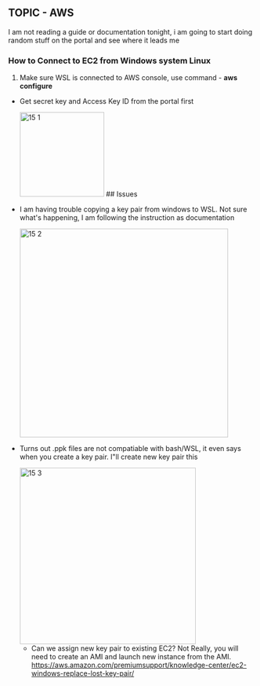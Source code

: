 ## TOPIC - AWS 

I am not reading a guide or documentation tonight, i am going to start doing random stuff on the portal and see where it leads me 

### How to Connect to EC2 from Windows system Linux 

1. Make sure WSL is connected to AWS console, use command - **aws configure** 
  - Get secret key and Access Key ID from the portal first 
  
     <img width="172" alt="15 1" src="https://user-images.githubusercontent.com/44376898/91630700-68b8ff80-e988-11ea-8b42-b5f767cb90b8.png">
    ## Issues 
    
  - I am having trouble copying a key pair from windows to WSL. Not sure what's happening, I am following the instruction as documentation 
  
    <img width="425" alt="15 2" src="https://user-images.githubusercontent.com/44376898/91630750-dcf3a300-e988-11ea-8e0c-350cabbaf90e.png">

  - Turns out .ppk files are not compatiable with bash/WSL, it even says when you create a key pair. I"ll create new key pair this 
  
    <img width="359" alt="15 3" src="https://user-images.githubusercontent.com/44376898/91630840-d0237f00-e989-11ea-97b2-636da9bc44d5.png">
    
    - Can we assign new key pair to existing EC2? Not Really, you will need to create an AMI and launch new instance from the AMI. https://aws.amazon.com/premiumsupport/knowledge-center/ec2-windows-replace-lost-key-pair/
    
    
    
    
